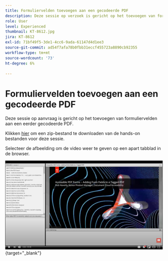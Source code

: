 ```yaml
---
title: Formuliervelden toevoegen aan een gecodeerde PDF
description: Deze sessie op verzoek is gericht op het toevoegen van formuliervelden aan een eerder gecodeerde PDF
role: User
level: Experienced
thumbnail: KT-8612.jpg
jira: KT-8612
exl-id: 71bf49f5-3de1-4cc6-9ada-61147d4d1ee3
source-git-commit: ad54f7afa78b0fbb31eccf455723a8890cb92355
workflow-type: tm+mt
source-wordcount: '73'
ht-degree: 6%

---
```


# Formuliervelden toevoegen aan een gecodeerde PDF

Deze sessie op aanvraag is gericht op het toevoegen van formuliervelden aan een eerder gecodeerde PDF.

Klikken [hier](../assets/accessibilitysession5.zip) om een zip-bestand te downloaden van de hands-on bestanden voor deze sessie.

Selecteer de afbeelding om de video weer te geven op een apart tabblad in de browser.

[![Video sessie 5](../assets/Accessibilitysession5_YT.png)](https://youtu.be/vaM9R-mt5Jo){target="_blank"}
